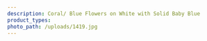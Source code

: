 ```yaml
---
description: Coral/ Blue Flowers on White with Solid Baby Blue
product_types:
photo_path: /uploads/1419.jpg
---
```

